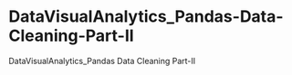 # DataVisualAnalytics_Pandas-Data-Cleaning-Part-II
DataVisualAnalytics_Pandas Data Cleaning Part-II
